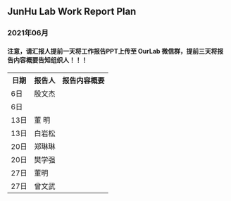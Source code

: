 
## JunHu Lab Work Report Plan

### 2021年06月



#### 注意，请汇报人提前一天将工作报告PPT上传至 OurLab 微信群，提前三天将报告内容概要告知组织人！！！
<html>
<body>

<table>
  <tr>
    <th>日期</th>
    <th>报告人</th>
    <th>报告内容概要</th>    
  </tr>
  
  
  
   <tr>
    <td>6日</td>
    <td>殷文杰</td>
    <td></td>
  </tr>
  <tr>
    <td>6日</td>
    <td贾宁欣</td>
    <td></td>
  </tr>

  
  <tr>
    <td>13日</td>
    <td>董  明</td>
    <td></td>
  </tr>
  <tr>
    <td>13日</td>
    <td>白岩松</td>
    <td></td>
  </tr>
  
  
  <tr>
    <td>20日</td>
    <td>郑琳琳</td>
    <td></td>
  </tr>
   <tr>
    <td>20日</td>
    <td>樊学强</td>
    <td></td>
  </tr>
  
  
  <tr>
    <td>27日</td>
    <td>董明</td>
    <td></td>
  </tr>
  <tr>
    <td>27日</td>
    <td>曾文武</td>
    <td></td>
  </tr>
  

  
  
</table>
</body>
</html>

